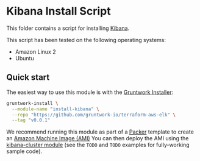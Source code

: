 # Kibana Install Script

This folder contains a script for installing [Kibana](https://www.elastic.co/products/kibana).


This script has been tested on the following operating systems:

* Amazon Linux 2
* Ubuntu

## Quick start

The easiest way to use this module is with the [Gruntwork Installer](https://github.com/gruntwork-io/gruntwork-installer):

```bash
gruntwork-install \
  --module-name "install-kibana" \
  --repo "https://github.com/gruntwork-io/terraform-aws-elk" \
  --tag "v0.0.1"
```

We recommend running this module as part of a [Packer](https://www.packer.io/) template to create an [Amazon Machine 
Image (AMI)](http://docs.aws.amazon.com/AWSEC2/latest/UserGuide/AMIs.html)
You can then deploy the AMI using the [kibana-cluster module](/modules/kibana-cluster) (see the
`TODO` and `TODO` examples for fully-working sample code).